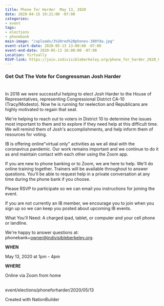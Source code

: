 ```yaml
---
title: Phone for Harder  May 13, 2020
date: 2020-04-15 19:21:00 -07:00
categories:
- event
tags:
- elections
- phonebank
main-image: "/uploads/3%20red%20phones-380fda.jpg"
event-start-date: 2020-05-13 13:00:00 -07:00
event-end-date: 2020-05-13 16:00:00 -07:00
Location: Virtually
RSVP-link: https://join.indivisibleberkeley.org/phone_for_harder_2020_05_13_2
---
```


###                                Get Out The Vote for Congressman Josh Harder

# 

In 2018 we were successful helping to elect Josh Harder to the House of Representatives, representing Congressional District CA-10 (Tracy/Modesto). Now he is running for reelection and Republicans are highly motivated to regain that seat.

We're helping to reach out to voters in District 10 to determine the issues most important to them and to explore if they need help at this difficult time. We will remind them of Josh's accomplishments, and help inform them of resources for voting.

IB is offering online"virtual only" activities as we all deal with the coronavirus pandemic. Our work remains important and we continue to do it as and maintain contact with each other using the Zoom app.

If you are new to phone banking or to Zoom, we are here to help. We'll do online training together. Trainers will be available throughout to answer questions. You'll be able to request help in a private conversation at any time during the phone bank if you choose.

Please RSVP to participate so we can email you instructions for joining the event.

If you are not currently an IB member, we encourage you to join when you sign up so we can keep you posted about upcoming IB events.

What You'll Need: A charged ipad, tablet, or computer and your cell phone or landline.

We're happy to answer questions at: phonebank\+owner@indivisibleberkeley.org.

**WHEN**

May 13, 2020 at 1pm - 4pm

**WHERE**

Online via Zoom from home

\
event/elections/phoneforharder/2020/05/13

Created with NationBuilder